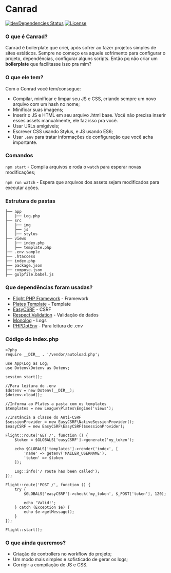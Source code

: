 # Canrad
[![devDependencies Status](https://david-dm.org/allangrds/canrad/dev-status.svg)](https://david-dm.org/allangrds/canrad?type=dev)
[![License](https://img.shields.io/github/license/mashape/apistatus.svg?maxAge=2592000)](https://github.com/allangrds/Canrad/blob/master/LICENSE)

### O que é Canrad?
Canrad é boilerplate que criei, após sofrer ao fazer projetos simples de sites estáticos. Sempre no começo era aquele sofrimento para configurar o projeto, dependências, configurar alguns scripts. Então pq não criar um **boilerplate** que facilitasse isso pra mim?

### O que ele tem?
Com o Conrad você tem/consegue:
* Compilar, minificar e limpar seu JS e CSS, criando sempre um novo arquivo com um hash no nome;
* Minificar suas imagens;
* Inserir o JS e HTML em seu arquivo .html base. Você não precisa inserir esses assets manualmente, ele faz isso pra você.
* Usar URLs amigáveis;
* Escrever CSS usando Stylus, e JS usando ES6;
* Usar `.env` para tratar informações de configuração que você acha importante.

### Comandos
`npm start` - Compila arquivos e roda o `watch` para esperar novas modificações;

`npm run watch` - Espera que arquivos dos assets sejam modificados para executar ações.

### Estrutura de pastas
```
├── app
│   ├── Log.php
├── src
│   ├── img
│   ├── js
│   ├── stylus
├── views
│   ├── index.php
│   ├── template.php
├── .env.sample
├── .htaccess
├── index.php
├── package.json
├── compose.json
├── gulpfile.babel.js
```

### Que dependências foram usadas?
  * [Flight PHP Framework](flightphp.com/learn/) - Framework
  * [Plates Template](http://platesphp.com/) - Template
  * [EasyCSRF](https://github.com/gilbitron/EasyCSRF) - CSRF
  * [Respect Validation](https://github.com/Respect/Validation) - Validação de dados
  * [Monolog](https://github.com/Seldaek/monolog) - Logs
  * [PHPDotEnv](https://github.com/vlucas/phpdotenv) - Para leitura de .env

### Código do index.php
```
<?php
require __DIR__ . '/vendor/autoload.php';

use App\Log as Log;
use Dotenv\Dotenv as Dotenv;

session_start();

//Para leitura do .env
$dotenv = new Dotenv(__DIR__);
$dotenv->load();

//Informa ao Plates a pasta com os templates
$templates = new League\Plates\Engine('views');

//Instância a classe do Anti-CSRF
$sessionProvider = new EasyCSRF\NativeSessionProvider();
$easyCSRF = new EasyCSRF\EasyCSRF($sessionProvider);

Flight::route('GET /', function () {
    $token = $GLOBALS['easyCSRF']->generate('my_token');

    echo $GLOBALS['templates']->render('index', [
        'name' => getenv('MAILER_USERNAME'),
        'token' => $token
    ]);

    Log::info('/ route has been called');
});

Flight::route('POST /', function () {
    try {
        $GLOBALS['easyCSRF']->check('my_token', $_POST['token'], 120);

        echo 'Valid!';
    } catch (Exception $e) {
        echo $e->getMessage();
    }
});

Flight::start();
```

### O que ainda queremos?
* Criação de controllers no workflow do projeto;
* Um modo mais simples e sofisticado de gerar os logs;
* Corrigir a compilação de JS e CSS.